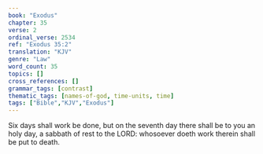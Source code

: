 ```yaml
---
book: "Exodus"
chapter: 35
verse: 2
ordinal_verse: 2534
ref: "Exodus 35:2"
translation: "KJV"
genre: "Law"
word_count: 35
topics: []
cross_references: []
grammar_tags: [contrast]
thematic_tags: [names-of-god, time-units, time]
tags: ["Bible","KJV","Exodus"]
---
```

Six days shall work be done, but on the seventh day there shall be to you an holy day, a sabbath of rest to the LORD: whosoever doeth work therein shall be put to death.

